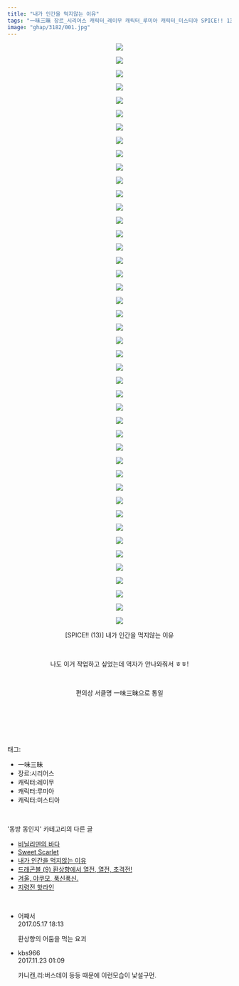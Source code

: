 ```yaml
---
title: "내가 인간을 먹지않는 이유"
tags: "一味三昧 장르_시리어스 캐릭터_레이무 캐릭터_루미아 캐릭터_미스티아 SPICE!! 13 동방_동인지"
image: "ghap/3182/001.jpg"
---
```

<div class="article">
<p style="text-align: center; clear: none; float: none;"><img src="{{ site.nasurl }}/ghap/3182/001.jpg"/></p>
<p style="text-align: center; clear: none; float: none;"><img src="{{ site.nasurl }}/ghap/3182/002.jpg"/></p>
<p style="text-align: center; clear: none; float: none;"><img src="{{ site.nasurl }}/ghap/3182/003.jpg"/></p>
<p style="text-align: center; clear: none; float: none;"><img src="{{ site.nasurl }}/ghap/3182/004.jpg"/></p>
<p style="text-align: center; clear: none; float: none;"><img src="{{ site.nasurl }}/ghap/3182/005.jpg"/></p>
<p style="text-align: center; clear: none; float: none;"><img src="{{ site.nasurl }}/ghap/3182/006.jpg"/></p>
<p style="text-align: center; clear: none; float: none;"><img src="{{ site.nasurl }}/ghap/3182/007.jpg"/></p>
<p style="text-align: center; clear: none; float: none;"><img src="{{ site.nasurl }}/ghap/3182/008.jpg"/></p>
<p style="text-align: center; clear: none; float: none;"><img src="{{ site.nasurl }}/ghap/3182/009.jpg"/></p>
<p style="text-align: center; clear: none; float: none;"><img src="{{ site.nasurl }}/ghap/3182/010.jpg"/></p>
<p style="text-align: center; clear: none; float: none;"><img src="{{ site.nasurl }}/ghap/3182/011.jpg"/></p>
<p style="text-align: center; clear: none; float: none;"><img src="{{ site.nasurl }}/ghap/3182/012.jpg"/></p>
<p style="text-align: center; clear: none; float: none;"><img src="{{ site.nasurl }}/ghap/3182/013.jpg"/></p>
<p style="text-align: center; clear: none; float: none;"><img src="{{ site.nasurl }}/ghap/3182/014.jpg"/></p>
<p style="text-align: center; clear: none; float: none;"><img src="{{ site.nasurl }}/ghap/3182/015.jpg"/></p>
<p style="text-align: center; clear: none; float: none;"><img src="{{ site.nasurl }}/ghap/3182/016.jpg"/></p>
<p style="text-align: center; clear: none; float: none;"><img src="{{ site.nasurl }}/ghap/3182/017.jpg"/></p>
<p style="text-align: center; clear: none; float: none;"><img src="{{ site.nasurl }}/ghap/3182/018.jpg"/></p>
<p style="text-align: center; clear: none; float: none;"><img src="{{ site.nasurl }}/ghap/3182/019.jpg"/></p>
<p style="text-align: center; clear: none; float: none;"><img src="{{ site.nasurl }}/ghap/3182/020.jpg"/></p>
<p style="text-align: center; clear: none; float: none;"><img src="{{ site.nasurl }}/ghap/3182/021.jpg"/></p>
<p style="text-align: center; clear: none; float: none;"><img src="{{ site.nasurl }}/ghap/3182/022.jpg"/></p>
<p style="text-align: center; clear: none; float: none;"><img src="{{ site.nasurl }}/ghap/3182/023.jpg"/></p>
<p style="text-align: center; clear: none; float: none;"><img src="{{ site.nasurl }}/ghap/3182/024.jpg"/></p>
<p style="text-align: center; clear: none; float: none;"><img src="{{ site.nasurl }}/ghap/3182/025.jpg"/></p>
<p style="text-align: center; clear: none; float: none;"><img src="{{ site.nasurl }}/ghap/3182/026.jpg"/></p>
<p style="text-align: center; clear: none; float: none;"><img src="{{ site.nasurl }}/ghap/3182/027.jpg"/></p>
<p style="text-align: center; clear: none; float: none;"><img src="{{ site.nasurl }}/ghap/3182/028.jpg"/></p>
<p style="text-align: center; clear: none; float: none;"><img src="{{ site.nasurl }}/ghap/3182/029.jpg"/></p>
<p style="text-align: center; clear: none; float: none;"><img src="{{ site.nasurl }}/ghap/3182/030.jpg"/></p>
<p style="text-align: center; clear: none; float: none;"><img src="{{ site.nasurl }}/ghap/3182/031.jpg"/></p>
<p style="text-align: center; clear: none; float: none;"><img src="{{ site.nasurl }}/ghap/3182/032.jpg"/></p>
<p style="text-align: center; clear: none; float: none;"><img src="{{ site.nasurl }}/ghap/3182/033.jpg"/></p>
<p style="text-align: center; clear: none; float: none;"><img src="{{ site.nasurl }}/ghap/3182/034.jpg"/></p>
<p style="text-align: center; clear: none; float: none;"><img src="{{ site.nasurl }}/ghap/3182/035.jpg"/></p>
<p style="text-align: center; clear: none; float: none;"><img src="{{ site.nasurl }}/ghap/3182/036.jpg"/></p>
<p style="text-align: center; clear: none; float: none;"><img src="{{ site.nasurl }}/ghap/3182/037.jpg"/></p>
<p style="text-align: center; clear: none; float: none;"><img src="{{ site.nasurl }}/ghap/3182/038.jpg"/></p>
<p style="text-align: center; clear: none; float: none;"><img src="{{ site.nasurl }}/ghap/3182/039.jpg"/></p>
<p style="text-align: center; clear: none; float: none;"><img src="{{ site.nasurl }}/ghap/3182/040.jpg"/></p>
<p style="text-align: center; clear: none; float: none;"><img src="{{ site.nasurl }}/ghap/3182/041.jpg"/></p>
<p style="text-align: center; clear: none; float: none;"><img src="{{ site.nasurl }}/ghap/3182/042.jpg"/></p>
<p style="text-align: center; clear: none; float: none;"><img src="{{ site.nasurl }}/ghap/3182/043.jpg"/></p>
<p style="text-align: center; clear: none; float: none;"><img src="{{ site.nasurl }}/ghap/3182/044.jpg"/></p>
<p style="text-align: center; clear: none; float: none;">[SPICE!! (13)] 내가 인간을 먹지않는 이유</p>
<p style="text-align: center; clear: none; float: none;"><br/></p>
<p style="text-align: center; clear: none; float: none;">나도 이거 작업하고 싶었는데 역자가 안나와줘서 ㅎㅎ!</p>
<p style="text-align: center; clear: none; float: none;"><br/></p>
<p style="text-align: center; clear: none; float: none;">편의상 서클명 一味三昧으로 통일</p>
<p style="text-align: center; clear: none; float: none;"><br/></p>
<p><br/></p>
</div><br/>
<div class="tagTrail">
<p>태그: </p>
<ul>
<li>一味三昧</li>
<li>장르:시리어스</li>
<li>캐릭터:레이무</li>
<li>캐릭터:루미아</li>
<li>캐릭터:미스티아</li>
</ul>
</div><br/>
<div class="another">
<p>'동방 동인지' 카테고리의 다른 글</p>
<ul>
<li><a href="/2017-04-19-ghap_3184">비닐리덴의 바다</a></li>
<li><a href="/2017-04-19-ghap_3183">Sweet Scarlet</a></li>
<li><a href="/2017-04-19-ghap_3182">내가 인간을 먹지않는 이유</a></li>
<li><a href="/2017-03-13-ghap_3167">드래곤볼 (9) 환상향에서 열전, 열전, 초격전!</a></li>
<li><a href="/2017-03-13-ghap_3166">겨울, 야쿠모, 푹신푹신.</a></li>
<li><a href="/2017-03-13-ghap_3165">지령전 핫라인</a></li>
</ul>
</div><br/>
<div class="cb_module cb_fluid">
<div class="cb_wrt cb_profile">
<div class="comment">
<ul>
<li class="cb_thumb_off" id="comment14991455">
<div class="cb_comment_area">
<div class="cb_info_area">
<div class="cb_section">
<span class="cb_nick_name">어째서</span>
</div>
<div class="cb_section">
<span class="cb_date">2017.05.17 18:13 </span>
</div>
</div>
<div class="cb_dsc_comment">
<p class="cb_dsc">
											환상향의 어둠을 먹는 요괴
										</p>
</div>
</div></li>
<li class="cb_thumb_off" id="comment15135638">
<div class="cb_comment_area">
<div class="cb_info_area">
<div class="cb_section">
<span class="cb_nick_name">kbs966</span>
</div>
<div class="cb_section">
<span class="cb_date">2017.11.23 01:09 </span>
</div>
</div>
<div class="cb_dsc_comment">
<p class="cb_dsc">
											카니캔,리:버스데이 등등 때문에 이런모습이 낯설구먼.
										</p>
</div>
</div></li>
</ul>
</div>
</div><!-- commentList close -->
</div><br/>
